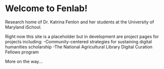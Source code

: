# Welcome to Fenlab!  

Research home of Dr. Katrina Fenlon and her students at the University of Maryland iSchool.

Right now this site is a placeholder but in development are project pages for projects including:
-Community-centered strategies for sustaining digital humanities scholarship
-The National Agricultural Library Digital Curation Fellows program

More on the way...
